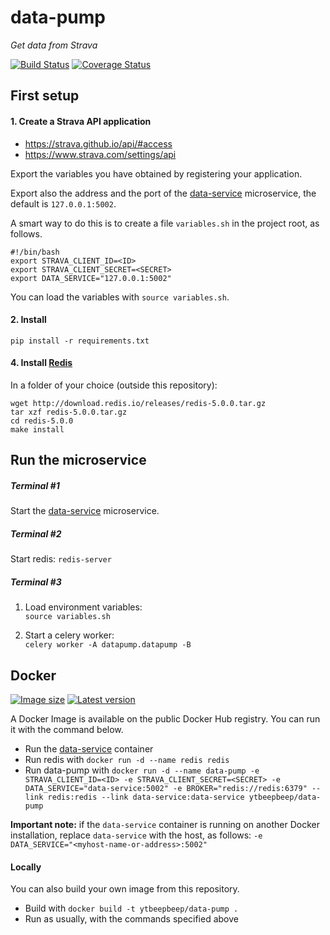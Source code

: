 # data-pump
_Get data from Strava_

[![Build Status](https://travis-ci.org/ytbeepbeep/data-pump.svg?branch=master)](https://travis-ci.org/ASEYellowTeam/data-pump)
[![Coverage Status](https://coveralls.io/repos/github/ytbeepbeep/data-pump/badge.svg?branch=master)](https://coveralls.io/github/ASEYellowTeam/data-pump?branch=master)

## First setup

#### 1. Create a Strava API application
- https://strava.github.io/api/#access
- https://www.strava.com/settings/api

Export the variables you have obtained by registering your application.

Export also the address and the port of the [data-service](https://github.com/ASEYellowTeam/data-service) microservice,
the default is `127.0.0.1:5002`.

A smart way to do this is to create a file `variables.sh` in the project root, as follows.

```
#!/bin/bash
export STRAVA_CLIENT_ID=<ID>
export STRAVA_CLIENT_SECRET=<SECRET>
export DATA_SERVICE="127.0.0.1:5002"
```

You can load the variables with `source variables.sh`.

#### 2. Install
```
pip install -r requirements.txt
```

#### 4. Install [Redis](https://redis.io/download#installation)
In a folder of your choice (outside this repository):
```
wget http://download.redis.io/releases/redis-5.0.0.tar.gz
tar xzf redis-5.0.0.tar.gz
cd redis-5.0.0
make install
```


## Run the microservice

##### Terminal #1
Start the [data-service](https://github.com/ytbeepbeep/data-service) microservice.

##### Terminal #2
Start redis: `redis-server`

##### Terminal #3
1. Load environment variables:  
   `source variables.sh`

3. Start a celery worker:  
   `celery worker -A datapump.datapump -B`


## Docker
[![Image size](https://images.microbadger.com/badges/image/ytbeepbeep/data-pump.svg)](https://microbadger.com/images/ytbeepbeep/data-pump)
[![Latest version](https://images.microbadger.com/badges/version/ytbeepbeep/data-pump.svg)](https://microbadger.com/images/ytbeepbeep/data-pump)

A Docker Image is available on the public Docker Hub registry. You can run it with the command below.
- Run the [data-service](https://github.com/ytbeepbeep/data-service#docker) container
- Run redis with `docker run -d --name redis redis`
- Run data-pump with `docker run -d --name data-pump
-e STRAVA_CLIENT_ID=<ID> -e STRAVA_CLIENT_SECRET=<SECRET> -e DATA_SERVICE="data-service:5002" -e BROKER="redis://redis:6379"
--link redis:redis --link data-service:data-service ytbeepbeep/data-pump`

**Important note:** if the `data-service` container is running on another Docker installation,
replace `data-service` with the host, as follows: `-e DATA_SERVICE="<myhost-name-or-address>:5002"`

#### Locally
You can also build your own image from this repository.
- Build with `docker build -t ytbeepbeep/data-pump .`
- Run as usually, with the commands specified above
